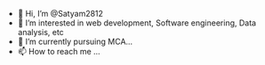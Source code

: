 - 👋 Hi, I’m @Satyam2812
- 👀 I’m interested in web development, Software engineering, Data analysis, etc
- 🌱 I’m currently pursuing MCA...
- 📫 How to reach me ...

<!---
Satyam2812/Satyam2812 is a ✨ special ✨ repository because its `README.md` (this file) appears on your GitHub profile.
You can click the Preview link to take a look at your changes.
--->
